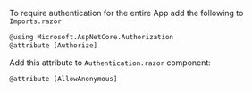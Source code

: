 To require authentication for the entire App add the following to `Imports.razor`

```html
@using Microsoft.AspNetCore.Authorization
@attribute [Authorize]
```

Add this attribute to `Authentication.razor` component:

```html
@attribute [AllowAnonymous]
```